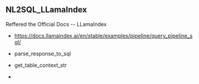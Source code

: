 
## NL2SQL_LLamaIndex

Reffered the Official Docs -- LLamaIndex
- https://docs.llamaindex.ai/en/stable/examples/pipeline/query_pipeline_sql/

- parse_response_to_sql
- get_table_context_str
- 